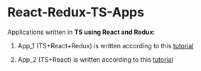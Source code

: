 # React-Redux-TS-Apps

Applications written in **TS using React and Redux**:

1. App_1 (TS+React+Redux) is written according to this
   [tutorial](https://www.freecodecamp.org/news/how-to-use-redux-in-your-react-typescript-app/)

1. App_2 (TS+React) is written according to this
   [tutorial](https://typeofnan.dev/your-first-react-typescript-project-todo-app/)

